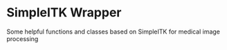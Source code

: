 # SimpleITK Wrapper
Some helpful functions and classes based on SimpleITK for medical image processing

